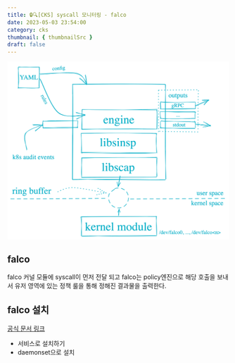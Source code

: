 ```yaml
---
title: 🔒🔍[CKS] syscall 모니터링 - falco
date: 2023-05-03 23:54:00
category: cks
thumbnail: { thumbnailSrc }
draft: false
---
```



![falco 아키텍처](./images/falco_architecture.png)

## falco 

falco 커널 모듈에 syscall이 먼저 전달 되고 falco는 policy엔진으로 해당 호출을 보내서 유저 영역에 있는 정책 룰을 통해 정해진 결과물을 출력한다.

## falco 설치
[공식 문서 링크](https://falco.org/docs/getting-started/installation/)

- 서비스로 설치하기 
- daemonset으로 설치